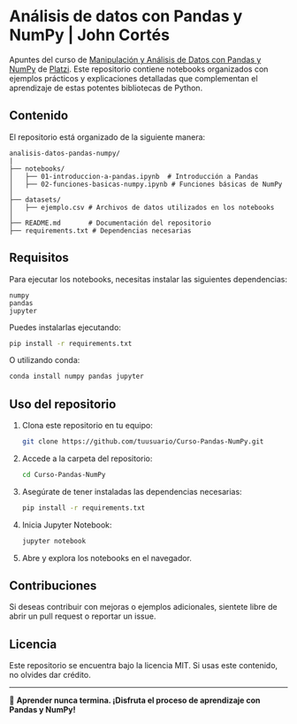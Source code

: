 # Análisis de datos con Pandas y NumPy | John Cortés

Apuntes del curso de [Manipulación y Análisis de Datos con Pandas y NumPy](https://platzi.com/cursos/pandas-numpy/) de [Platzi](https://platzi.com). Este repositorio contiene notebooks organizados con ejemplos prácticos y explicaciones detalladas que complementan el aprendizaje de estas potentes bibliotecas de Python.

## Contenido

El repositorio está organizado de la siguiente manera:

```
analisis-datos-pandas-numpy/
|
├── notebooks/
│   ├── 01-introduccion-a-pandas.ipynb  # Introducción a Pandas
│   ├── 02-funciones-basicas-numpy.ipynb # Funciones básicas de NumPy
│
├── datasets/
│   ├── ejemplo.csv # Archivos de datos utilizados en los notebooks
│
├── README.md       # Documentación del repositorio
├── requirements.txt # Dependencias necesarias
```

## Requisitos

Para ejecutar los notebooks, necesitas instalar las siguientes dependencias:

```
numpy
pandas
jupyter
```

Puedes instalarlas ejecutando:

```bash
pip install -r requirements.txt
```

O utilizando conda:

```bash
conda install numpy pandas jupyter
```

## Uso del repositorio

1. Clona este repositorio en tu equipo:
   ```bash
   git clone https://github.com/tuusuario/Curso-Pandas-NumPy.git
   ```

2. Accede a la carpeta del repositorio:
   ```bash
   cd Curso-Pandas-NumPy
   ```

3. Asegúrate de tener instaladas las dependencias necesarias:
   ```bash
   pip install -r requirements.txt
   ```

4. Inicia Jupyter Notebook:
   ```bash
   jupyter notebook
   ```

5. Abre y explora los notebooks en el navegador.

## Contribuciones

Si deseas contribuir con mejoras o ejemplos adicionales, sientete libre de abrir un pull request o reportar un issue.

## Licencia

Este repositorio se encuentra bajo la licencia MIT. Si usas este contenido, no olvides dar crédito.

---

🚀 **Aprender nunca termina. ¡Disfruta el proceso de aprendizaje con Pandas y NumPy!**
